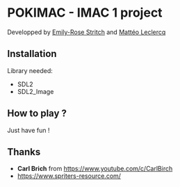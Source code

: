 # POKIMAC - IMAC 1 project

Developped by [Emily-Rose Stritch](https://github.com/emilyrosest) and [Mattéo Leclercq](https://github.com/MatteoL-W)

## Installation

Library needed:
- SDL2
- SDL2_Image

## How to play ?
Just have fun !

## Thanks
- **Carl Brich** from https://www.youtube.com/c/CarlBirch
- https://www.spriters-resource.com/